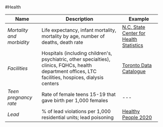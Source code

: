 #Health

| Name |  Description | Example |
| --- | --- | --- |
| *Mortality and morbidity* | Life expectancy, infant mortality, mortality by age, number of deaths, death rate |  [N.C. State Center for Health Statistics](http://www.schs.state.nc.us/) |
| *Facilities* | Hospitals (including children's, psychiatric, other specialties), clinics, FQHCs, health department offices, LTC facilities, hospices, dialysis centers | [Toronto Data Catalogue](http://www1.toronto.ca/wps/portal/contentonly?vgnextoid=09c6e03bb8d1e310VgnVCM10000071d60f89RCRD) |
| *Teen pregnancy rate* |	Rate of female teens 15-19 that gave birth per 1,000 females | --- |
| *Lead* |	% of lead violations per 1,000 residential units; lead poisoning | [Healthy People 2020](http://www.healthypeople.gov/) |
